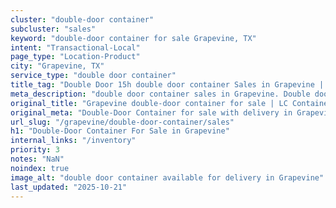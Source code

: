 ```yaml
---
cluster: "double-door container"
subcluster: "sales"
keyword: "double-door container for sale Grapevine, TX"
intent: "Transactional-Local"
page_type: "Location-Product"
city: "Grapevine, TX"
service_type: "double door container"
title_tag: "Double Door 15h double door container Sales in Grapevine | LC Container"
meta_description: "double door container sales in Grapevine. Double door containers for easy access. Fast delivery, competitive pricing. Serving double door container area. Quote ID: MGT. Call (214) 524-4168 for your free quote today."
original_title: "Grapevine double-door container for sale | LC Container"
original_meta: "Double-Door Container for sale with delivery in Grapevine, TX. LC Container — local Since 2003. Get pricing today."
url_slug: "/grapevine/double-door-container/sales"
h1: "Double-Door Container For Sale in Grapevine"
internal_links: "/inventory"
priority: 3
notes: "NaN"
noindex: true
image_alt: "double door container available for delivery in Grapevine"
last_updated: "2025-10-21"
---
```


<!-- TODO: Add unique city/inventory copy, images, and internal links here. -->
